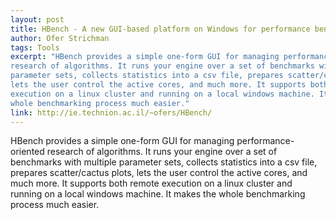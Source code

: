 ```yaml
---
layout: post
title: HBench - A new GUI-based platform on Windows for performance benchmarking
author: Ofer Strichman
tags: Tools
excerpt: "HBench provides a simple one-form GUI for managing performance-oriented
research of algorithms. It runs your engine over a set of benchmarks with multiple
parameter sets, collects statistics into a csv file, prepares scatter/cactus plots,
lets the user control the active cores, and much more. It supports both remote
execution on a linux cluster and running on a local windows machine. It makes the
whole benchmarking process much easier."
link: http://ie.technion.ac.il/~ofers/HBench/
---
```

HBench provides a simple one-form GUI for managing performance-oriented
research of algorithms. It runs your engine over a set of benchmarks with multiple
parameter sets, collects statistics into a csv file, prepares scatter/cactus plots,
lets the user control the active cores, and much more. It supports both remote
execution on a linux cluster and running on a local windows machine. It makes the
whole benchmarking process much easier.

